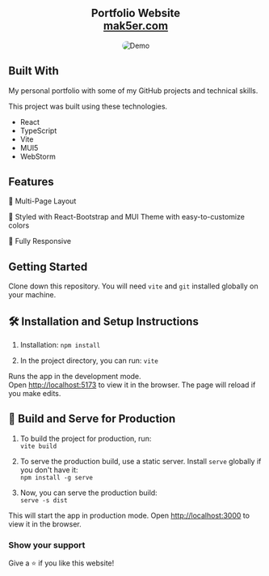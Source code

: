 <h2 align="center">
  Portfolio Website <br/>
  <a href="https://mak5er.com" target="_blank">mak5er.com</a>
</h2>
<div align="center">
  <img alt="Demo" src="https://i.imgur.com/plRtoy2.png" style="border-radius: 15px;" />
</div>

## Built With

My personal portfolio with some of my GitHub projects and technical skills.<br>

This project was built using these technologies.

- React
- TypeScript
- Vite
- MUI5
- WebStorm

## Features

📖 Multi-Page Layout

🎨 Styled with React-Bootstrap and MUI Theme with easy-to-customize colors

📱 Fully Responsive

## Getting Started

Clone down this repository. You will need `vite` and `git` installed globally on your machine.

## 🛠 Installation and Setup Instructions

1. Installation: `npm install`

2. In the project directory, you can run: `vite`

Runs the app in the development mode.\
Open [http://localhost:5173](http://localhost:5173) to view it in the browser.
The page will reload if you make edits.

## 🔨 Build and Serve for Production

1. To build the project for production, run:  
   `vite build`

2. To serve the production build, use a static server. Install `serve` globally if you don't have it:  
   `npm install -g serve`

3. Now, you can serve the production build:  
   `serve -s dist`

This will start the app in production mode. Open [http://localhost:3000](http://localhost:3000) to view it in the
browser.

### Show your support

Give a ⭐ if you like this website!
